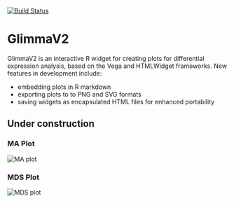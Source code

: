 [![Build Status](https://travis-ci.org/hasacat/GlimmaV2.svg?branch=master)](https://travis-ci.org/hasacat/GlimmaV2)
# GlimmaV2
GlimmaV2 is an interactive R widget for creating plots for differential expression analysis, based on the Vega and HTMLWidget frameworks. New features in development include:
- embedding plots in R markdown
- exporting plots to to PNG and SVG formats
- saving widgets as encapsulated HTML files for enhanced portability
## Under construction
### MA Plot
![MA plot](https://github.com/hasacat/GlimmaV2/blob/master/documentation/ma_plotnew.PNG "MA Plot")
### MDS Plot
![MDS plot](https://github.com/hasacat/GlimmaV2/blob/master/readme_assets/mdsplot.PNG "MDS Plot")
